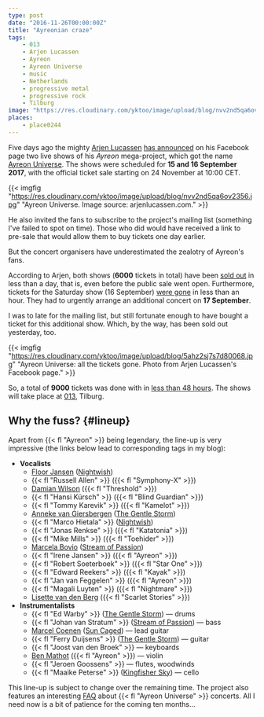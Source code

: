 ```yaml
---
type: post
date: "2016-11-26T00:00:00Z"
title: "Ayreonian craze"
tags:
    - 013
    - Arjen Lucassen
    - Ayreon
    - Ayreon Universe
    - music
    - Netherlands
    - progressive metal
    - progressive rock
    - Tilburg
image: "https://res.cloudinary.com/yktoo/image/upload/blog/nvv2nd5qa6ov2356.jpg"
places:
    - place0244
---
```


Five days ago the mighty [Arjen Lucassen](/tags/Arjen-Lucassen) [has announced](https://www.facebook.com/ArjenLucassenOfficial/videos/10153840917141152/) on his Facebook page two live shows of his *Ayreon* mega-project, which got the name [Ayreon Universe](http://www.arjenlucassen.com/universe/). The shows were scheduled for **15 and 16 September 2017**, with the official ticket sale starting on 24 November at 10:00 CET.

<!--more-->

{{< imgfig "https://res.cloudinary.com/yktoo/image/upload/blog/nvv2nd5qa6ov2356.jpg" "Ayreon Universe. Image source: arjenlucassen.com." >}}

He also invited the fans to subscribe to the project's mailing list (something I've failed to spot on time). Those who did would have received a link to pre-sale that would allow them to buy tickets one day earlier.

But the concert organisers have underestimated the zealotry of Ayreon's fans.

According to Arjen, both shows (**6000** tickets in total) have been [sold out](https://www.facebook.com/ArjenLucassenOfficial/posts/10153847922071152) in less than a day, that is, even before the public sale went open. Furthermore, tickets for the Saturday show (16 September) [were gone](https://www.facebook.com/ArjenLucassenOfficial/photos/a.114351896151.107682.109887886151/10153846039016152/) in less than an hour. They had to urgently arrange an additional concert on **17 September**.

I was to late for the mailing list, but still fortunate enough to have bought a ticket for this additional show. Which, by the way, has been sold out yesterday, too.

{{< imgfig "https://res.cloudinary.com/yktoo/image/upload/blog/5ahz2sj7s7d80068.jpg" "Ayreon Universe: all the tickets gone. Photo from Arjen Lucassen's Facebook page." >}}

So, a total of **9000** tickets was done with in [less than 48 hours](https://www.facebook.com/ArjenLucassenOfficial/videos/10153850665491152/). The shows will take place at [013](http://www.013.nl/), Tilburg.

## Why the fuss? {#lineup}

Apart from {{< fl "Ayreon" >}} being legendary, the line-up is very impressive (the links below lead to corresponding tags in my blog):

* **Vocalists**
    * [Floor Jansen](/tags/Floor-Jansen) ([Nightwish](/tags/Nightwish))
    * {{< fl "Russell Allen" >}} ({{< fl "Symphony-X" >}})
    * [Damian Wilson](/tags/Damian-Wilson) ({{< fl "Threshold" >}})
    * {{< fl "Hansi Kürsch" >}} ({{< fl "Blind Guardian" >}})
    * {{< fl "Tommy Karevik" >}} ({{< fl "Kamelot" >}})
    * [Anneke van Giersbergen](/tags/Anneke-van-Giersbergen) ([The Gentle Storm](/tags/The-Gentle-Storm))
    * {{< fl "Marco Hietala" >}} ([Nightwish](/tags/Nightwish))
    * {{< fl "Jonas Renkse" >}} ({{< fl "Katatonia" >}})
    * {{< fl "Mike Mills" >}} ({{< fl "Toehider" >}})
    * [Marcela Bovio](/tags/Marcela-Bovio) ([Stream of Passion](/tags/Stream-of-Passion))
    * {{< fl "Irene Jansen" >}} ({{< fl "Ayreon" >}})
    * {{< fl "Robert Soeterboek" >}} ({{< fl "Star One" >}})
    * {{< fl "Edward Reekers" >}} ({{< fl "Kayak" >}})
    * {{< fl "Jan van Feggelen" >}} ({{< fl "Ayreon" >}})
    * {{< fl "Magali Luyten" >}} ({{< fl "Nightmare" >}})
    * [Lisette van den Berg](/tags/Lisette-van-den-Berg) ({{< fl "Scarlet Stories" >}})
* **Instrumentalists**
    * {{< fl "Ed Warby" >}} ([The Gentle Storm](/tags/The-Gentle-Storm)) — drums
    * {{< fl "Johan van Stratum" >}} ([Stream of Passion](/tags/Stream-of-Passion)) — bass
    * [Marcel Coenen](/tags/Marcel-Coenen) ([Sun Caged](/tags/Sun-Caged)) — lead guitar
    * {{< fl "Ferry Duijsens" >}} ([The Gentle Storm](/tags/The-Gentle-Storm)) — guitar
    * {{< fl "Joost van den Broek" >}} — keyboards
    * [Ben Mathot](/tags/Ben-Mathot) ({{< fl "Ayreon" >}}) — violin
    * {{< fl "Jeroen Goossens" >}} — flutes, woodwinds
    * {{< fl "Maaike Peterse" >}} ([Kingfisher Sky](ru;/tags/Kingfisher-Sky)) — cello

This line-up is subject to change over the remaining time. The project also features an interesting [FAQ](http://www.arjenlucassen.com/universe/faq/) about {{< fl "Ayreon Universe" >}} concerts. All I need now is a bit of patience for the coming ten months…
